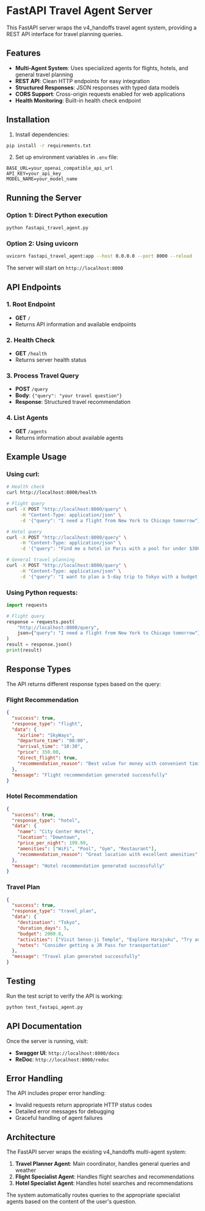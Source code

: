 # FastAPI Travel Agent Server

This FastAPI server wraps the v4_handoffs travel agent system, providing a REST API interface for travel planning queries.

## Features

- **Multi-Agent System**: Uses specialized agents for flights, hotels, and general travel planning
- **REST API**: Clean HTTP endpoints for easy integration
- **Structured Responses**: JSON responses with typed data models
- **CORS Support**: Cross-origin requests enabled for web applications
- **Health Monitoring**: Built-in health check endpoint

## Installation

1. Install dependencies:
```bash
pip install -r requirements.txt
```

2. Set up environment variables in `.env` file:
```
BASE_URL=your_openai_compatible_api_url
API_KEY=your_api_key
MODEL_NAME=your_model_name
```

## Running the Server

### Option 1: Direct Python execution
```bash
python fastapi_travel_agent.py
```

### Option 2: Using uvicorn
```bash
uvicorn fastapi_travel_agent:app --host 0.0.0.0 --port 8000 --reload
```

The server will start on `http://localhost:8000`

## API Endpoints

### 1. Root Endpoint
- **GET** `/`
- Returns API information and available endpoints

### 2. Health Check
- **GET** `/health`
- Returns server health status

### 3. Process Travel Query
- **POST** `/query`
- **Body**: `{"query": "your travel question"}`
- **Response**: Structured travel recommendation

### 4. List Agents
- **GET** `/agents`
- Returns information about available agents

## Example Usage

### Using curl:

```bash
# Health check
curl http://localhost:8000/health

# Flight query
curl -X POST "http://localhost:8000/query" \
     -H "Content-Type: application/json" \
     -d '{"query": "I need a flight from New York to Chicago tomorrow"}'

# Hotel query
curl -X POST "http://localhost:8000/query" \
     -H "Content-Type: application/json" \
     -d '{"query": "Find me a hotel in Paris with a pool for under $300 per night"}'

# General travel planning
curl -X POST "http://localhost:8000/query" \
     -H "Content-Type: application/json" \
     -d '{"query": "I want to plan a 5-day trip to Tokyo with a budget of $2000"}'
```

### Using Python requests:

```python
import requests

# Flight query
response = requests.post(
    "http://localhost:8000/query",
    json={"query": "I need a flight from New York to Chicago tomorrow"}
)
result = response.json()
print(result)
```

## Response Types

The API returns different response types based on the query:

### Flight Recommendation
```json
{
  "success": true,
  "response_type": "flight",
  "data": {
    "airline": "SkyWays",
    "departure_time": "08:00",
    "arrival_time": "10:30",
    "price": 350.00,
    "direct_flight": true,
    "recommendation_reason": "Best value for money with convenient timing"
  },
  "message": "Flight recommendation generated successfully"
}
```

### Hotel Recommendation
```json
{
  "success": true,
  "response_type": "hotel",
  "data": {
    "name": "City Center Hotel",
    "location": "Downtown",
    "price_per_night": 199.99,
    "amenities": ["WiFi", "Pool", "Gym", "Restaurant"],
    "recommendation_reason": "Great location with excellent amenities"
  },
  "message": "Hotel recommendation generated successfully"
}
```

### Travel Plan
```json
{
  "success": true,
  "response_type": "travel_plan",
  "data": {
    "destination": "Tokyo",
    "duration_days": 5,
    "budget": 2000.0,
    "activities": ["Visit Senso-ji Temple", "Explore Harajuku", "Try authentic ramen"],
    "notes": "Consider getting a JR Pass for transportation"
  },
  "message": "Travel plan generated successfully"
}
```

## Testing

Run the test script to verify the API is working:

```bash
python test_fastapi_agent.py
```

## API Documentation

Once the server is running, visit:
- **Swagger UI**: `http://localhost:8000/docs`
- **ReDoc**: `http://localhost:8000/redoc`

## Error Handling

The API includes proper error handling:
- Invalid requests return appropriate HTTP status codes
- Detailed error messages for debugging
- Graceful handling of agent failures

## Architecture

The FastAPI server wraps the existing v4_handoffs multi-agent system:

1. **Travel Planner Agent**: Main coordinator, handles general queries and weather
2. **Flight Specialist Agent**: Handles flight searches and recommendations
3. **Hotel Specialist Agent**: Handles hotel searches and recommendations

The system automatically routes queries to the appropriate specialist agents based on the content of the user's question.
